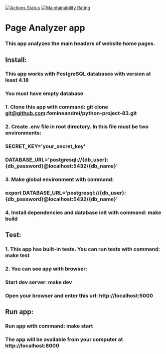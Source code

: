[![Actions Status](https://github.com/fomineandrei/python-project-83/actions/workflows/hexlet-check.yml/badge.svg)](https://github.com/fomineandrei/python-project-83/actions)
[![Maintainability Rating](https://sonarcloud.io/api/project_badges/measure?project=fomineandrei_python-project-83&metric=sqale_rating)](https://sonarcloud.io/summary/new_code?id=fomineandrei_python-project-83)


# Page Analyzer app
### This app analyzes the main headers of website home pages.

## Install:

### This app works with PostgreSQL databases with version at least 4.18
### You must have empty database
### 1. Clone this app with command: git clone git@github.com:fomineandrei/python-project-83.git
### 2. Create .env file in root directory. In this file must be two environments:
###    SECRET_KEY='your_secret_key'
###    DATABASE_URL='postgresql://{db_user}:{db_password}@localhost:5432/{db_name}'
### 3. Make global environment with command: 
###    export DATABASE_URL='postgresql://{db_user}:{db_password}@localhost:5432/{db_name}'
### 4. Install dependencies and database init with command: make build


## Test:

### 1. This app has built-in tests. You can run tests with command: make test

### 2. You can see app with browser:
###    Start dev server: make dev
###    Open your browser and enter this url: http://localhost:5000

## Run app:

### Run app with command: make start
### The app will be available from your computer at http://localhost:8000
